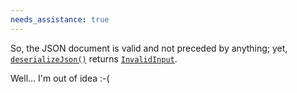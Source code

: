 ```yaml
---
needs_assistance: true
---
```


So, the JSON document is valid and not preceded by anything; yet, [`deserializeJson()`](/v6/api/json/deserializejson/) returns [`InvalidInput`](/v6/api/misc/deserializationerror/#invalidinput).

Well... I'm out of idea :-(
